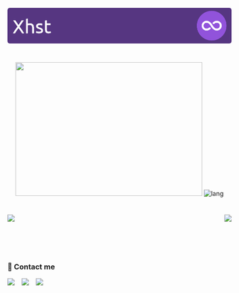<!--                                               
 8b        d8  88                               
  Y8,    ,8P   88                        ,d     
    8b  d8'    88                        88     
     Y88P      88,dPPYba,   ,adPPYba,  MM88MMM  
     d88b      88P'     8a  I8           88     
   ,8P  Y8,    88       88     Y8ba,     88     
  d8'     8b   88       88  aa    ]8I    88,    
 8P        Y8  88       88   `YbbdP"'    "Y888  
-->

<p align="center"><a href="https://xhst.github.io"> <img src="./assets/header.png" /></a></p>
                                               
<!-- <h3 align="center">Hi, I am Mattia, a software engineer currently pursuing a master's degree in Computer Engineering (Complex Computer Systems) at Roma Tre University. 🐒🦥 </h3> -->

#

<p align="center"> 
 <picture>
  <source
    srcset="https://github-readme-stats.vercel.app/api?include_all_commits=false&title_color=3ed784&icon_color=9153DB&text_color=fff&custom_title=📈%20GitHub%20stats&hide_rank=true&show_icons=true&disable_animations=true&locale=en&hide_border=true&theme=transparent&username=Xhst"
    media="(prefers-color-scheme: dark)"
  />
  <source
    srcset="https://github-readme-stats.vercel.app/api?include_all_commits=false&title_color=3ed784&icon_color=9153DB&text_color=1F2328&custom_title=📈%20GitHub%20stats&hide_rank=true&show_icons=true&disable_animations=true&locale=en&hide_border=true&theme=transparent&username=Xhst"
    media="(prefers-color-scheme: light), (prefers-color-scheme: no-preference)"
  />
  <img src="https://github-readme-stats.vercel.app/api?include_all_commits=false&title_color=3ed784&icon_color=9153DB&custom_title=📈%20GitHub%20stats&hide_rank=true&show_icons=true&disable_animations=true&locale=en&hide_border=true&username=Xhst" width="420" height="300"/>
</picture>

 <picture>
  <source
    srcset="https://github-readme-stats.vercel.app/api/top-langs?title_color=3ed784&icon_color=9153DB&text_color=fff&custom_title=🔥%20Most%20used%20languages&show_icons=true&locale=en&layout=compact&hide=jupyter%20notebook&langs_count=16&hide_border=true&theme=transparent&username=Xhst"
    media="(prefers-color-scheme: dark)"
  />
  <source
    srcset="https://github-readme-stats.vercel.app/api/top-langs?title_color=3ed784&icon_color=9153DB&text_color=1F2328&custom_title=🔥%20Most%20used%20languages&show_icons=true&locale=en&layout=compact&hide=jupyter%20notebook&langs_count=16&hide_border=true&theme=transparent&username=Xhst"
    media="(prefers-color-scheme: light), (prefers-color-scheme: no-preference)"
  />
  <img src="https://github-readme-stats.vercel.app/api/top-langs?title_color=3ed784&icon_color=9153DB&custom_title=🔥%20Most%20used%20languages&show_icons=true&locale=en&layout=compact&hide=jupyter%20notebook&langs_count=16&hide_border=true&username=Xhst" alt="lang" width="420" height="300"/> 
</picture>

<!-- <img src="https://streak-stats.demolab.com?user=xhst&hide_border=true&date_format=j%20M%5B%20Y%5D&background=00000000&currStreakLabel=9153DB&currStreakNum=3ED784&ring=663B9B&fire=A961FF&stroke=7E7E7E43&dates=787878&sideNums=3ED784&sideLabels=3ED784" width="600"/> -->



<!-- #
<details>
<summary><h3>About me 💥</h3></summary>
<p>
 <img src="./assets/cre.png" align="right" width="350" />
 <b>My main IT fields of interest are:</b> <br>
- 📚 &nbsp; Theory of computation and math <br>
- 📐 &nbsp; Software architecture and design <br>
- 🛠️ &nbsp; Algorithms and data structures <br>
- 🌐 &nbsp; Web development <br>
- 🕹️ &nbsp; Game development <br>
- 💻 &nbsp; Parallel and distributed computing <br><br>
 <b>I'm also interested in:</b> <br>
- 🌱  &nbsp; Climate and environment <br>
- 🍽️  &nbsp; Cooking <br>
- 🐛  &nbsp; Animals <br>
- 🧪  &nbsp; Science <br>
- 🧠  &nbsp; Psychology <br><br>
</p>
</details>
-->

#

<img src="https://github-readme-activity-graph.vercel.app/graph?username=Xhst&custom_title=Xhst's%20activity%20graph&bg_color=00000000&color=9153DB&line=9153DB&point=FF64DA&area_color=FF64DA&title_color=3ed784&area=true&hide_border=true" />

<!-- <img align="left" src="https://readme-typing-svg.demolab.com?font=Fira+Code&weight=300&size=15&pause=3000&color=3ED784&center=true&vCenter=true&random=false&width=435&height=18&lines=01011000+01101000+01110011+01110100+" />
-->
<img align="right" src="https://komarev.com/ghpvc/?username=Xhst&style=flat-square&color=3ED784"/>

<br><br>

#

<!-- <details><summary>💻 Languages ​​and technologies I've used</summary>
<p>
  <!-- https://github.com/tandpfun/skill-icons#icons-list --/>
 <h4>Languages</h4>
 <img src="https://skillicons.dev/icons?i=java,cs,c,cpp,js,ts,py,html,css,sass,php,rust,lua,ocaml,latex,bash">
 <h4>Technologies</h4>
 <img src="https://skillicons.dev/icons?i=spring,docker,nodejs,npm,webpack,godot,unity,git,vue,ros,jquery,bootstrap,matlab,postgres,mysql,raspberrypi,wordpress,gradle,maven,hibernate,postman,kafka">
</p>
</details> -->

<h3>🔎 Contact me</h3>

<a href="https://www.linkedin.com/in/mattia-micaloni/"><img src="https://skillicons.dev/icons?i=linkedin"></a>
&nbsp;&nbsp;
<a href="mailto:xhstmtt@gmail.com"><img src="https://skillicons.dev/icons?i=gmail"></a>
&nbsp;&nbsp;
<a href="https://discord.gg/J6RfwrnYfA"><img src="https://skillicons.dev/icons?i=discord"></a>

<!--
**Xhst/Xhst** is a ✨ _special_ ✨ repository because its `README.md` (this file) appears on your GitHub profile.

Here are some ideas to get you started:

- 🔭 I’m currently working on ...
- 🌱 I’m currently learning ...
- 👯 I’m looking to collaborate on ...
- 🤔 I’m looking for help with ...
- 💬 Ask me about ...
- 📫 How to reach me: ...
- 😄 Pronouns: ...
- ⚡ Fun fact: ...
-->
